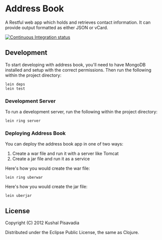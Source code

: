 # Address Book

A Restful web app which holds and retrieves contact information. It
can provide output formatted as either JSON or vCard.

[![Continuous Integration status](https://secure.travis-ci.org/KushalP/addressbook.png)](http://travis-ci.org/KushalP/addressbook)

## Development

To start developing with address book, you'll need to have MongoDB
installed and setup with the correct permissions. Then run the
following within the project directory:

    lein deps
    lein test

### Development Server

To run a development server, run the following within the project
directory:

    lein ring server

### Deploying Address Book

You can deploy the address book app in one of two ways:

1. Create a war file and run it with a server like Tomcat
2. Create a jar file and run it as a service

Here's how you would create the war file:

    lein ring uberwar

Here's how you would create the jar file:

    lein uberjar

## License

Copyright (C) 2012 Kushal Pisavadia

Distributed under the Eclipse Public License, the same as Clojure.

